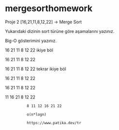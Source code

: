 # mergesorthomework
Proje 2
[16,21,11,8,12,22] -> Merge Sort

Yukarıdaki dizinin sort türüne göre aşamalarını yazınız.

Big-O gösterimini yazınız.

16 21 11 8 12 22 ikiye böl

16 21 11                   8 12 22

16 21      11              8         12  22 tekrar ikiye böl 

16        21      11             8         12          22

16 21         11                   8 12        22 

11 16 21                          8 12 22

              8 11 12 16 21 22
              
              o(n*logn)
              
              https://www.patika.dev/tr

